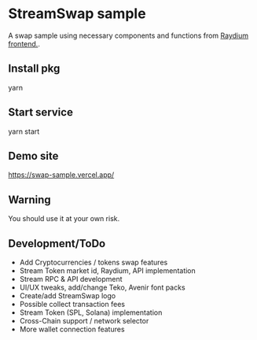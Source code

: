 # StreamSwap sample

A swap sample using necessary components and functions from [Raydium frontend.](https://github.com/raydium-io/raydium-frontend).

## Install pkg

yarn

## Start service

yarn start

## Demo site

https://swap-sample.vercel.app/

## Warning

You should use it at your own risk.

## Development/ToDo

- Add Cryptocurrencies / tokens swap features
- Stream Token market id, Raydium, API implementation
- Stream RPC & API development
- UI/UX tweaks, add/change Teko, Avenir font packs
- Create/add StreamSwap logo
- Possible collect transaction fees
- Stream Token (SPL, Solana) implementation
- Cross-Chain support / network selector
- More wallet connection features
